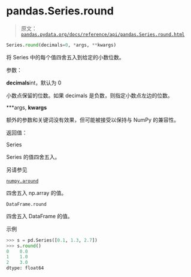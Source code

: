 # pandas.Series.round

> 原文：[`pandas.pydata.org/docs/reference/api/pandas.Series.round.html`](https://pandas.pydata.org/docs/reference/api/pandas.Series.round.html)

```py
Series.round(decimals=0, *args, **kwargs)
```

将 Series 中的每个值四舍五入到给定的小数位数。

参数：

**decimals**int，默认为 0

小数点保留的位数。如果 decimals 是负数，则指定小数点左边的位数。

***args, **kwargs**

额外的参数和关键词没有效果，但可能被接受以保持与 NumPy 的兼容性。

返回值：

Series

Series 的值四舍五入。

另请参见

[`numpy.around`](https://numpy.org/doc/stable/reference/generated/numpy.around.html#numpy.around "(在 NumPy v1.26)")

四舍五入 np.array 的值。

`DataFrame.round`

四舍五入 DataFrame 的值。

示例

```py
>>> s = pd.Series([0.1, 1.3, 2.7])
>>> s.round()
0    0.0
1    1.0
2    3.0
dtype: float64 
```
